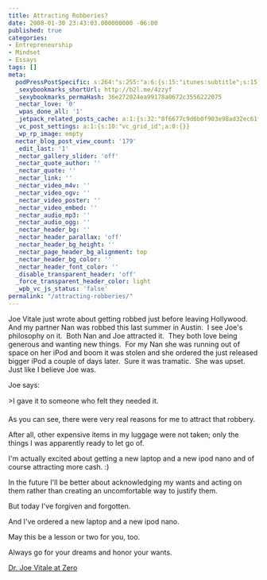 ```yaml
---
title: Attracting Robberies?
date: 2008-01-30 23:43:03.000000000 -06:00
published: true
categories:
- Entrepreneurship
- Mindset
- Essays
tags: []
meta:
  podPressPostSpecific: s:264:"s:255:"a:6:{s:15:"itunes:subtitle";s:15:"##PostExcerpt##";s:14:"itunes:summary";s:15:"##PostExcerpt##";s:15:"itunes:keywords";s:17:"##WordPressCats##";s:13:"itunes:author";s:10:"##Global##";s:15:"itunes:explicit";s:7:"Default";s:12:"itunes:block";s:7:"Default";}";";
  _sexybookmarks_shortUrl: http://b2l.me/4zzyf
  _sexybookmarks_permaHash: 36e272024ea99178a0672c3556222075
  _nectar_love: '0'
  _wpas_done_all: '1'
  _jetpack_related_posts_cache: a:1:{s:32:"8f6677c9d6b0f903e98ad32ec61f8deb";a:2:{s:7:"expires";i:1457747763;s:7:"payload";a:3:{i:0;a:1:{s:2:"id";i:678;}i:1;a:1:{s:2:"id";i:105;}i:2;a:1:{s:2:"id";i:343;}}}}
  _vc_post_settings: a:1:{s:10:"vc_grid_id";a:0:{}}
  _wp_rp_image: empty
  nectar_blog_post_view_count: '179'
  _edit_last: '1'
  _nectar_gallery_slider: 'off'
  _nectar_quote_author: ''
  _nectar_quote: ''
  _nectar_link: ''
  _nectar_video_m4v: ''
  _nectar_video_ogv: ''
  _nectar_video_poster: ''
  _nectar_video_embed: ''
  _nectar_audio_mp3: ''
  _nectar_audio_ogg: ''
  _nectar_header_bg: ''
  _nectar_header_parallax: 'off'
  _nectar_header_bg_height: ''
  _nectar_page_header_bg_alignment: top
  _nectar_header_bg_color: ''
  _nectar_header_font_color: ''
  _disable_transparent_header: 'off'
  _force_transparent_header_color: light
  _wpb_vc_js_status: 'false'
permalink: "/attracting-robberies/"
---
```

<p>Joe Vitale just wrote about getting robbed just before leaving Hollywood.  And my partner Nan was robbed this last summer in Austin.  I see Joe's philosophy on it.  Both Nan and Joe attracted it.  They both love being generous and wanting new things.  For my Nan she was running out of space on her iPod and boom it was stolen and she ordered the just released bigger iPod a couple of days later.  Sure it was tramatic.  She was upset.  Just like I believe Joe was.</p>
<p>Joe says:</p>
>I gave it to someone who felt they needed it.</p>
<p>As you can see, there were very real reasons for me to attract that robbery.</p>
<p>After all, other expensive items in my luggage were not taken; only the things I was apparently ready to let go of.</p>
<p>I'm actually excited about getting a new laptop and a new ipod nano and of course attracting more cash. :)</p>
<p>In the future I'll be better about acknowledging my wants and acting on them rather than creating an uncomfortable way to justify them.</p>
<p>But today I've forgiven and forgotten.</p>
<p>And I've ordered a new laptop and a new ipod nano.</p>
<p>May this be a lesson or two for you, too.</p>
<p>Always go for your dreams and honor your wants.</p></blockquote>
<p><a href="http://blog.mrfire.com/" rel="nofollow">Dr. Joe Vitale at Zero</a></p>
